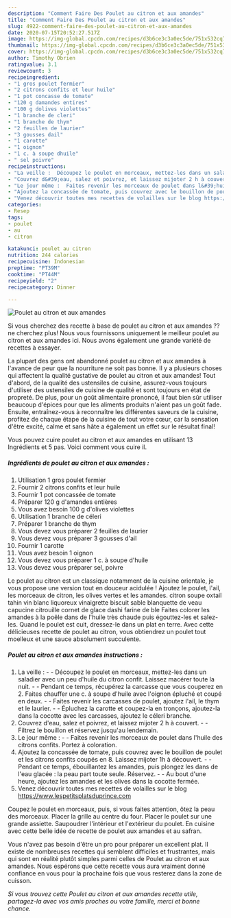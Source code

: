 ```yaml
---
description: "Comment Faire Des Poulet au citron et aux amandes"
title: "Comment Faire Des Poulet au citron et aux amandes"
slug: 4922-comment-faire-des-poulet-au-citron-et-aux-amandes
date: 2020-07-15T20:52:27.517Z
image: https://img-global.cpcdn.com/recipes/d3b6ce3c3a0ec5de/751x532cq70/poulet-au-citron-et-aux-amandes-photo-principale-de-la-recette.jpg
thumbnail: https://img-global.cpcdn.com/recipes/d3b6ce3c3a0ec5de/751x532cq70/poulet-au-citron-et-aux-amandes-photo-principale-de-la-recette.jpg
cover: https://img-global.cpcdn.com/recipes/d3b6ce3c3a0ec5de/751x532cq70/poulet-au-citron-et-aux-amandes-photo-principale-de-la-recette.jpg
author: Timothy Obrien
ratingvalue: 3.1
reviewcount: 3
recipeingredient:
- "1 gros poulet fermier"
- "2 citrons confits et leur huile"
- "1 pot concasse de tomate"
- "120 g damandes entires"
- "100 g dolives violettes"
- "1 branche de cleri"
- "1 branche de thym"
- "2 feuilles de laurier"
- "3 gousses dail"
- "1 carotte"
- "1 oignon"
- "1 c. à soupe dhuile"
- " sel poivre"
recipeinstructions:
- "La veille :  Découpez le poulet en morceaux, mettez-les dans un saladier avec un peu d&#39;huile du citron confit. Laissez macérer toute la nuit.  Pendant ce temps, récupérez la carcasse que vous couperez en 2. Faites chauffer une c. à soupe d&#39;huile avec l&#39;oignon épluché et coupé en deux.   Faites revenir les carcasses de poulet, ajoutez l&#39;ail, le thym et le laurier.  Épluchez la carotte et coupez-la en tronçons, ajoutez-la dans la cocotte avec les carcasses, ajoutez le céleri branche."
- "Couvrez d&#39;eau, salez et poivrez, et laissez mijoter 2 h à couvert.  Filtrez le bouillon et réservez jusqu&#39;au lendemain."
- "Le jour même :  Faites revenir les morceaux de poulet dans l&#39;huile des citrons confits. Portez à coloration."
- "Ajoutez la concassée de tomate, puis couvrez avec le bouillon de poulet et les citrons confits coupés en 8. Laissez mijoter 1h à découvert.  Pendant ce temps, ébouillantez les amandes, puis plongez les dans de l&#39;eau glacée : la peau part toute seule. Réservez.  Au bout d&#39;une heure, ajoutez les amandes et les olives dans la cocotte fermée."
- "Venez découvrir toutes mes recettes de volailles sur le blog https://www.lespetitsplatsduprince.com"
categories:
- Resep
tags:
- poulet
- au
- citron

katakunci: poulet au citron 
nutrition: 244 calories
recipecuisine: Indonesian
preptime: "PT39M"
cooktime: "PT44M"
recipeyield: "2"
recipecategory: Dinner

---
```



![Poulet au citron et aux amandes](https://img-global.cpcdn.com/recipes/d3b6ce3c3a0ec5de/751x532cq70/poulet-au-citron-et-aux-amandes-photo-principale-de-la-recette.jpg)

Si vous cherchez des recette à base de poulet au citron et aux amandes ?? ne cherchez plus! Nous vous fournissons uniquement le meilleur poulet au citron et aux amandes ici. Nous avons également une grande variété de recettes à essayer.

La plupart des gens ont abandonné poulet au citron et aux amandes à l'avance de peur que la nourriture ne soit pas bonne. Il y a plusieurs choses qui affectent la qualité gustative de poulet au citron et aux amandes! Tout d'abord, de la qualité des ustensiles de cuisine, assurez-vous toujours d'utiliser des ustensiles de cuisine de qualité et sont toujours en état de propreté. De plus, pour un goût alimentaire prononcé, il faut bien sûr utiliser beaucoup d'épices pour que les aliments produits n'aient pas un goût fade. Ensuite, entraînez-vous à reconnaître les différentes saveurs de la cuisine, profitez de chaque étape de la cuisine de tout votre cœur, car la sensation d'être excité, calme et sans hâte a également un effet sur le résultat final!

<!--inarticleads1-->

Vous pouvez cuire poulet au citron et aux amandes en utilisant 13 Ingrédients et 5 pas. Voici comment vous cuire il.

##### Ingrédients de poulet au citron et aux amandes :

1. Utilisation 1 gros poulet fermier
1. Fournir 2 citrons confits et leur huile
1. Fournir 1 pot concassée de tomate
1. Préparer 120 g d&#39;amandes entières
1. Vous avez besoin 100 g d&#39;olives violettes
1. Utilisation 1 branche de céleri
1. Préparer 1 branche de thym
1. Vous devez vous préparer 2 feuilles de laurier
1. Vous devez vous préparer 3 gousses d&#39;ail
1. Fournir 1 carotte
1. Vous avez besoin 1 oignon
1. Vous devez vous préparer 1 c. à soupe d&#39;huile
1. Vous devez vous préparer  sel, poivre


Le poulet au citron est un classique notamment de la cuisine orientale, je vous propose une version tout en douceur acidulée ! Ajoutez le poulet, l&#39;ail, les morceaux de citron, les olives vertes et les amandes. citron soupe oxtail tahin vin blanc liquoreux vinaigrette biscuit sable blanquette de veau capucine citrouille cornet de glace dashi farine de ble Faites colorer les amandes à la poêle dans de l&#39;huile très chaude puis égouttez-les et salez-les. Quand le poulet est cuit, dressez-le dans un plat en terre. Avec cette délicieuses recette de poulet au citron, vous obtiendrez un poulet tout moelleux et une sauce absolument succulente. 

<!--inarticleads2-->

##### Poulet au citron et aux amandes instructions :

1. La veille : -  - Découpez le poulet en morceaux, mettez-les dans un saladier avec un peu d&#39;huile du citron confit. Laissez macérer toute la nuit. -  - Pendant ce temps, récupérez la carcasse que vous couperez en 2. Faites chauffer une c. à soupe d&#39;huile avec l&#39;oignon épluché et coupé en deux.  -  - Faites revenir les carcasses de poulet, ajoutez l&#39;ail, le thym et le laurier. -  - Épluchez la carotte et coupez-la en tronçons, ajoutez-la dans la cocotte avec les carcasses, ajoutez le céleri branche.
1. Couvrez d&#39;eau, salez et poivrez, et laissez mijoter 2 h à couvert. -  - Filtrez le bouillon et réservez jusqu&#39;au lendemain.
1. Le jour même : -  - Faites revenir les morceaux de poulet dans l&#39;huile des citrons confits. Portez à coloration.
1. Ajoutez la concassée de tomate, puis couvrez avec le bouillon de poulet et les citrons confits coupés en 8. Laissez mijoter 1h à découvert. -  - Pendant ce temps, ébouillantez les amandes, puis plongez les dans de l&#39;eau glacée : la peau part toute seule. Réservez. -  - Au bout d&#39;une heure, ajoutez les amandes et les olives dans la cocotte fermée.
1. Venez découvrir toutes mes recettes de volailles sur le blog https://www.lespetitsplatsduprince.com


Coupez le poulet en morceaux, puis, si vous faites attention, ôtez la peau des morceaux. Placer la grille au centre du four. Placer le poulet sur une grande assiette. Saupoudrer l&#39;intérieur et l&#39;extérieur du poulet. En cuisine avec cette belle idée de recette de poulet aux amandes et au safran. 

<!--inarticleads1-->

<p>
Vous n'avez pas besoin d'être un pro pour préparer un excellent plat. Il existe de nombreuses recettes qui semblent difficiles et frustrantes, mais qui sont en réalité plutôt simples parmi celles de Poulet au citron et aux amandes. Nous espérons que cette recette vous aura vraiment donné confiance en vous pour la prochaine fois que vous resterez dans la zone de cuisson.
</p>

<p>
<i>Si vous trouvez cette Poulet au citron et aux amandes recette utile, partagez-la avec vos amis proches ou votre famille, merci et bonne chance.</i>
</p>
